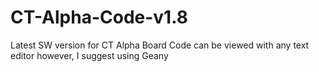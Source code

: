 # CT-Alpha-Code-v1.8
Latest SW version for CT Alpha Board
Code can be viewed with any text editor however, I suggest using Geany
